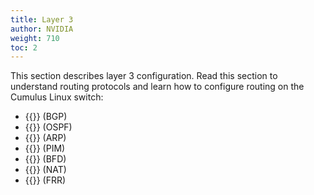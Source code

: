 ```yaml
---
title: Layer 3
author: NVIDIA
weight: 710
toc: 2
---
```

This section describes layer 3 configuration. Read this section to understand routing protocols and learn how to configure routing on the Cumulus Linux switch:

- {{<link url="Border-Gateway-Protocol-BGP" text="Border Gateway Protocol">}} (BGP)
- {{<link title="Open Shortest Path First - OSPF" text="Open Shortest Path First">}} (OSPF)
- {{<link url="Address-Resolution-Protocol-ARP" text="Address Resolution Protocol">}} (ARP)
- {{<link url="Protocol-Independent-Multicast-PIM" text="Protocol Independent Multicast">}} (PIM)
- {{<link url="Bidirectional-Forwarding-Detection-BFD" text="Bidirectional Forwarding Detection">}} (BFD)
- {{<link url="Network-Address-Translation-NAT" text="Network Address Translation">}} (NAT)
- {{<link url="FRRouting" text="FRRouting">}} (FRR)
